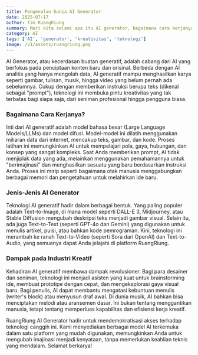 ```yaml
---
title: Pengenalan Dunia AI Generator
date: 2025-07-17
author: Tim RuangRiung
summary: Mari kita selami apa itu AI generator, bagaimana cara kerjanya, dan mengapa teknologi ini menjadi revolusi di dunia kreatif.
category: AI
tags: ['AI', 'generator', 'kreativitas', 'teknologi']
image: /v1/assets/ruangriung.png
---
```


AI Generator, atau kecerdasan buatan generatif, adalah cabang dari AI yang berfokus pada penciptaan konten baru dan orisinal. Berbeda dengan AI analitis yang hanya mengolah data, AI generatif mampu menghasilkan karya seperti gambar, tulisan, musik, hingga video yang belum pernah ada sebelumnya. Cukup dengan memberikan instruksi berupa teks (dikenal sebagai "prompt"), teknologi ini membuka pintu kreativitas yang tak terbatas bagi siapa saja, dari seniman profesional hingga pengguna biasa.

### Bagaimana Cara Kerjanya?

Inti dari AI generatif adalah model bahasa besar (Large Language Models/LLMs) dan model difusi. Model-model ini dilatih menggunakan miliaran data dari internet, mencakup teks, gambar, dan kode. Proses latihan ini memungkinkan AI untuk mempelajari pola, gaya, hubungan, dan konsep yang sangat kompleks. Saat Anda memberikan prompt, AI tidak menjiplak data yang ada, melainkan menggunakan pemahamannya untuk "berimajinasi" dan menghasilkan sesuatu yang baru berdasarkan instruksi Anda. Proses ini mirip seperti bagaimana otak manusia menggabungkan berbagai memori dan pengetahuan untuk melahirkan ide baru.

### Jenis-Jenis AI Generator

Teknologi AI generatif hadir dalam berbagai bentuk. Yang paling populer adalah Text-to-Image, di mana model seperti DALL-E 3, Midjourney, atau Stable Diffusion mengubah deskripsi teks menjadi gambar visual. Selain itu, ada juga Text-to-Text (seperti GPT-4o dan Gemini) yang digunakan untuk menulis artikel, puisi, atau bahkan kode pemrograman. Kini, teknologi ini merambah ke ranah Text-to-Video (seperti Sora dari OpenAI) dan Text-to-Audio, yang semuanya dapat Anda jelajahi di platform RuangRiung.

### Dampak pada Industri Kreatif

Kehadiran AI generatif membawa dampak revolusioner. Bagi para desainer dan seniman, teknologi ini menjadi asisten yang kuat untuk brainstorming ide, membuat prototipe dengan cepat, dan mengeksplorasi gaya visual baru. Bagi penulis, AI dapat membantu mengatasi kebuntuan menulis (writer's block) atau menyusun draf awal. Di dunia musik, AI bahkan bisa menciptakan melodi atau aransemen dasar. Ini bukan tentang menggantikan manusia, tetapi tentang memperluas kapabilitas dan efisiensi kerja kreatif.

RuangRiung AI Generator hadir untuk mendemokratisasi akses terhadap teknologi canggih ini. Kami menyediakan berbagai model AI terkemuka dalam satu platform yang mudah digunakan, memungkinkan Anda untuk mengubah imajinasi menjadi kenyataan, tanpa memerlukan keahlian teknis yang mendalam. Selamat berkarya!
